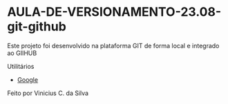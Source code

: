 # AULA-DE-VERSIONAMENTO-23.08-git-github

Este projeto foi desenvolvido na plataforma GIT de forma local e integrado ao GIIHUB

Utilitários

- [Google](https://i1.wp.com/www.guiaestudo.com.br/wp-content/uploads/2019/04/parque-nacional-do-pantanal-matogrossense-paisagem-natural.jpg)

Feito por Vinicius C. da Silva
